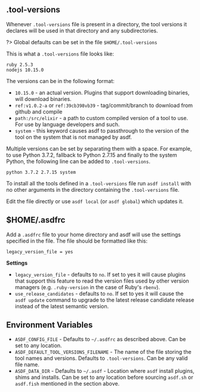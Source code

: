 ## .tool-versions

Whenever `.tool-versions` file is present in a directory, the tool versions it declares will be used in that directory and any subdirectories.

?> Global defaults can be set in the file `$HOME/.tool-versions`

This is what a `.tool-versions` file looks like:

```
ruby 2.5.3
nodejs 10.15.0
```

The versions can be in the following format:

- `10.15.0` - an actual version. Plugins that support downloading binaries, will download binaries.
- `ref:v1.0.2-a` or `ref:39cb398vb39` - tag/commit/branch to download from github and compile
- `path:/src/elixir` - a path to custom compiled version of a tool to use. For use by language developers and such.
- `system` - this keyword causes asdf to passthrough to the version of the tool on the system that is not managed by asdf.

Multiple versions can be set by separating them with a space. For example, to use
Python 3.7.2, fallback to Python 2.7.15 and finally to the system Python, the
following line can be added to `.tool-versions`.

```
python 3.7.2 2.7.15 system
```

To install all the tools defined in a `.tool-versions` file run `asdf install` with no other arguments in the directory containing the `.tool-versions` file.

Edit the file directly or use `asdf local` (or `asdf global`) which updates it.

## \$HOME/.asdfrc

Add a `.asdfrc` file to your home directory and asdf will use the settings specified in the file. The file should be formatted like this:

```
legacy_version_file = yes
```

**Settings**

- `legacy_version_file` - defaults to `no`. If set to yes it will cause plugins that support this feature to read the version files used by other version managers (e.g. `.ruby-version` in the case of Ruby's `rbenv`).
- `use_release_candidates` - defaults to `no`. If set to yes it will cause the `asdf update` command to upgrade to the latest release candidate release instead of the latest semantic version.

## Environment Variables

- `ASDF_CONFIG_FILE` - Defaults to `~/.asdfrc` as described above. Can be set to any location.
- `ASDF_DEFAULT_TOOL_VERSIONS_FILENAME` - The name of the file storing the tool names and versions. Defaults to `.tool-versions`. Can be any valid file name.
- `ASDF_DATA_DIR` - Defaults to `~/.asdf` - Location where `asdf` install plugins, shims and installs. Can be set to any location before sourcing `asdf.sh` or `asdf.fish` mentioned in the section above.
